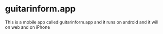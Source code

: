 # guitarinform.app
This is a mobile app called guitarinform.app and it runs on android and it will on web and on iPhone
